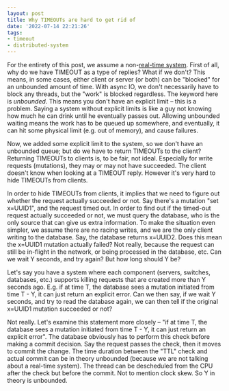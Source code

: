 ```yaml
---
layout: post
title: Why TIMEOUTs are hard to get rid of
date: '2022-07-14 22:21:26'
tags:
- timeout
- distributed-system
---
```


For the entirety of this post, we assume a non-[real-time system](https://en.wikipedia.org/wiki/Real-time_operating_system). First of all, why do we have TIMEOUT as a type of replies? What if we don't? This means, in some cases, either client or server (or both) can be "blocked" for an unbounded amount of time. With async IO, we don't necessarily have to block any threads, but the "work" is blocked regardless. The keyword here is _unbounded_. This means you don't have an explicit limit – this is a problem. Saying a system without explicit limits is like a guy not knowing how much he can drink until he eventually passes out. Allowing unbounded waiting means the work has to be queued up somewhere, and eventually, it can hit some physical limit (e.g. out of memory), and cause failures.

Now, we added some explicit limit to the system, so we don't have an unbounded queue; but do we have to return TIMEOUTs to the client? Returning TIMEOUTs to clients is, to be fair, not ideal. Especially for write requests (mutations), they may or may not have succeeded. The client doesn't know when looking at a TIMEOUT reply. However it's very hard to hide TIMEOUTs from clients.

In order to hide TIMEOUTs from clients, it implies that we need to figure out whether the request actually succeeded or not. Say there's a mutation "set x=UUID1", and the request timed out. In order to find out if the timed-out request actually succeeded or not, we must query the database, who is the only source that can give us extra information. To make the situation even simpler, we assume there are no racing writes, and we are the only client writing to the database. Say, the database returns x=UUID2. Does this mean the x=UUID1 mutation actually failed? Not really, because the request can still be in-flight in the network, or being processed in the database, etc. Can we wait Y seconds, and try again? But how long should Y be?

Let's say you have a system where each component (servers, switches, databases, etc.) supports killing requests that are created more than Y seconds ago. E.g. if at time T, the database sees a mutation initiated from time T - Y, it can just return an explicit error. Can we then say, if we wait Y seconds, and try to read the database again, we can then tell if the original x=UUID1 mutation succeeded or not?

Not really. Let's examine this statement more closely – "if at time T, the database sees a mutation initiated from time T - Y, it can just return an explicit error". The database obviously has to perform this check before making a commit decision. Say the request passes the check, then it moves to commit the change. The time duration between the "TTL" check and actual commit can be in theory unbounded (because we are not talking about a real-time system). The thread can be descheduled from the CPU after the check but before the commit. Not to mention clock skew. So Y in theory is unbounded.

